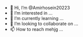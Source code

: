 - 👋 Hi, I’m @Amirhosein20223
- 👀 I’m interested in ...
- 🌱 I’m currently learning ...
- 💞️ I’m looking to collaborate on ...
- 📫 How to reach mehjg ...

<!---
Amirhosein20223/Amirhosein20223 is a ✨ special ✨ repository because its `README.md` (this file) appears on your GitHub profile.
You can click the Preview link to take a look at your changes.
--->
